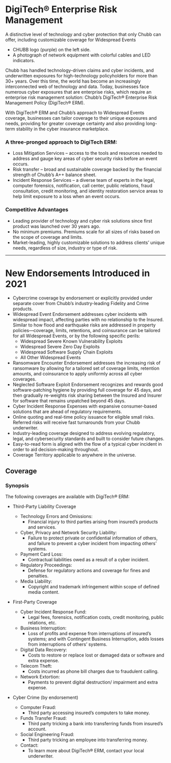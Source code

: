 
# DigiTech® Enterprise Risk Management

A distinctive level of technology and cyber protection that only Chubb can offer, including customizable coverage for Widespread Events

- CHUBB logo (purple) on the left side.
- A photograph of network equipment with colorful cables and LED indicators.

Chubb has handled technology-driven claims and cyber incidents, and underwritten exposures for high-technology policyholders for more than 30+ years. Over this time, the world has become an increasingly interconnected web of technology and data. Today, businesses face numerous cyber exposures that are enterprise risks, which require an enterprise risk management solution: Chubb’s DigiTech® Enterprise Risk Management Policy (DigiTech® ERM).

With DigiTech® ERM and Chubb’s approach to Widespread Events coverage, businesses can tailor coverage to their unique exposures and needs, providing for greater coverage certainty and also providing long-term stability in the cyber insurance marketplace.

### A three-pronged approach to DigiTech ERM:

- Loss Mitigation Services – access to the tools and resources needed to address and gauge key areas of cyber security risks before an event occurs.
- Risk transfer – broad and sustainable coverage backed by the financial strength of Chubb’s A++ balance sheet.
- Incident Response Services – a diverse team of experts in the legal, computer forensics, notification, call center, public relations, fraud consultation, credit monitoring, and identity restoration service areas to help limit exposure to a loss when an event occurs.

### Competitive Advantages

- Leading provider of technology and cyber risk solutions since first product was launched over 30 years ago.
- No minimum premiums. Premiums scale for all sizes of risks based on the scope of coverage and limits.
- Market-leading, highly customizable solutions to address clients’ unique needs, regardless of size, industry or type of risk.


---


# New Endorsements Introduced in 2021

- Cybercrime coverage by endorsement or explicitly provided under separate cover from Chubb’s industry-leading Fidelity and Crime products.
- Widespread Event Endorsement addresses cyber incidents with widespread impact, affecting parties with no relationship to the Insured. Similar to how flood and earthquake risks are addressed in property policies—coverage, limits, retentions, and coinsurance can be tailored for all Widespread Events, or by the following specific perils:
  - Widespread Severe Known Vulnerability Exploits
  - Widespread Severe Zero Day Exploits
  - Widespread Software Supply Chain Exploits
  - All Other Widespread Events
- Ransomware Encounter Endorsement addresses the increasing risk of ransomware by allowing for a tailored set of coverage limits, retention amounts, and coinsurance to apply uniformly across all cyber coverages.
- Neglected Software Exploit Endorsement recognizes and rewards good software-patching hygiene by providing full coverage for 45 days, and then gradually re-weights risk sharing between the Insured and Insurer for software that remains unpatched beyond 45 days.
- Cyber Incident Response Expenses with expansive consumer-based solutions that are ahead of regulatory requirements.
- Online quoting and real-time policy issuance for eligible small risks. Referred risks will receive fast turnarounds from your Chubb underwriter.
- Industry-leading coverage designed to address evolving regulatory, legal, and cybersecurity standards and built to consider future changes.
- Easy-to-read form is aligned with the flow of a typical cyber incident in order to aid decision-making throughout.
- Coverage Territory applicable to anywhere in the universe.

## Coverage

### Synopsis

The following coverages are available with DigiTech® ERM:

- Third-Party Liability Coverage
  - Technology Errors and Omissions:
    - Financial injury to third parties arising from insured’s products and services.
  - Cyber, Privacy and Network Security Liability:
    - Failure to protect private or confidential information of others, and failure to prevent a cyber incident from impacting others’ systems.
  - Payment Card Loss:
    - Contractual liabilities owed as a result of a cyber incident.
  - Regulatory Proceedings:
    - Defense for regulatory actions and coverage for fines and penalties.
  - Media Liability:
    - Copyright and trademark infringement within scope of defined media content.

- First-Party Coverage
  - Cyber Incident Response Fund:
    - Legal fees, forensics, notification costs, credit monitoring, public relations, etc.
  - Business Interruption:
    - Loss of profits and expense from interruptions of insured’s systems; and with Contingent Business Interruption, adds losses from interruptions of others’ systems.
  - Digital Data Recovery:
    - Costs to restore or replace lost or damaged data or software and extra expense.
  - Telecom Theft:
    - Costs incurred as phone bill charges due to fraudulent calling.
  - Network Extortion:
    - Payments to prevent digital destruction/ impairment and extra expense.

- Cyber Crime (by endorsement)
  - Computer Fraud:
    - Third party accessing insured’s computers to take money.
  - Funds Transfer Fraud:
    - Third party tricking a bank into transferring funds from insured’s account.
  - Social Engineering Fraud:
    - Third party tricking an employee into transferring money.
  - Contact:
    - To learn more about DigiTech® ERM, contact your local underwriter.
